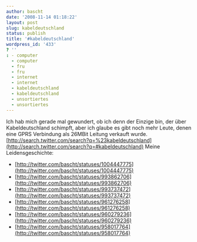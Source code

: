```yaml
---
author: bascht
date: '2008-11-14 01:18:22'
layout: post
slug: kabeldeutschland
status: publish
title: '#kabeldeutschland'
wordpress_id: '433'
? ''
: - computer
  - computer
  - fru
  - fru
  - internet
  - internet
  - kabeldeutschland
  - kabeldeutschland
  - unsortiertes
  - unsortiertes
---
```


Ich hab mich gerade mal gewundert, ob ich denn der Einzige bin, der
über Kabeldeutschland schimpft, aber ich glaube es gibt noch mehr
Leute, denen eine GPRS Verbindung als 26MBit Leitung verkauft
wurde.
[http://search.twitter.com/search?q=%23kabeldeutschland](http://search.twitter.com/search?q=#kabeldeutschland)
Meine Leidensgeschichte:
-   [http://twitter.com/bascht/statuses/1004447775](http://twitter.com/bascht/statuses/1004447775)
-   [http://twitter.com/bascht/statuses/993862706](http://twitter.com/bascht/statuses/993862706)
-   [http://twitter.com/bascht/statuses/993737472](http://twitter.com/bascht/statuses/993737472)
-   [http://twitter.com/bascht/statuses/961276258](http://twitter.com/bascht/statuses/961276258)
-   [http://twitter.com/bascht/statuses/960279236](http://twitter.com/bascht/statuses/960279236)
-   [http://twitter.com/bascht/statuses/958017764](http://twitter.com/bascht/statuses/958017764)



